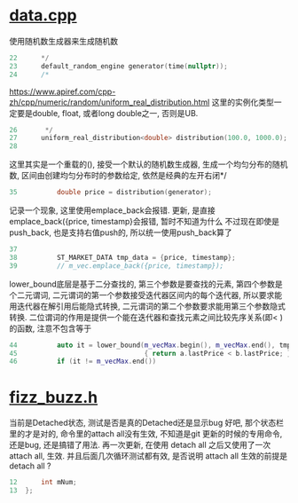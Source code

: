 <!-- generated by vscode plugin [separable notes](https://github.com/hashhashu/separable-notes)  
attachedFileNum:1    detachedFileNum:1    refreshTime:2024/7/20  18:05:45  
-->  
  
# [data.cpp](d:\Project\C++\template\src\data.cpp)  
使用随机数生成器来生成随机数
```cpp
22      */
23      default_random_engine generator(time(nullptr));
24      /*
```
https://www.apiref.com/cpp-zh/cpp/numeric/random/uniform_real_distribution.html 这里的实例化类型一定要是double, float, 或者long double之一, 否则是UB.
```cpp
26       */
27      uniform_real_distribution<double> distribution(100.0, 1000.0);
28  
```
这里其实是一个重载的(),  接受一个默认的随机数生成器, 生成一个均匀分布的随机数, 区间由创建均匀分布时的参数给定, 依然是经典的左开右闭*/
```cpp
35          double price = distribution(generator);
```
记录一个现象, 这里使用emplace_back会报错. 更新, 是直接emplace_back({price, timestamp}会报错, 暂时不知道为什么 不过现在即使是push_back, 也是支持右值push的, 所以统一使用push_back算了
```cpp
37  
38          ST_MARKET_DATA tmp_data = {price, timestamp};
39          // m_vec.emplace_back({price, timestamp});
```
lower_bound底层是基于二分查找的, 第三个参数是要查找的元素, 第四个参数是个二元谓词, 二元谓词的第一个参数接受迭代器区间内的每个迭代器, 所以要求能用迭代器在解引用后能隐式转换, 二元谓词的第二个参数要求能用第三个参数隐式转换. 二位谓词的作用是提供一个能在迭代器和查找元素之间比较先序关系(即< )的函数, 注意不包含等于
```cpp
44          auto it = lower_bound(m_vecMax.begin(), m_vecMax.end(), tmp_data, [](const ST_MARKET_DATA &a, const ST_MARKET_DATA &b)
45                                { return a.lastPrice < b.lastPrice; });
46          if (it != m_vecMax.end())
```
  
  
# [fizz_buzz.h](d:\Project\C++\template\src\fizz_buzz.h)  
当前是Detached状态, 测试是否是真的Detached还是显示bug  好吧, 那个状态栏里的才是对的, 命令里的attach all没有生效, 不知道是git 更新的时候的专用命令, 还是bug, 还是搞错了用法. 再一次更新, 在使用 detach all 之后又使用了一次 attach all, 生效. 并且后面几次循环测试都有效, 是否说明 attach all 生效的前提是 detach all ?
```h
12      int mNum;
13  };
```
  
  
